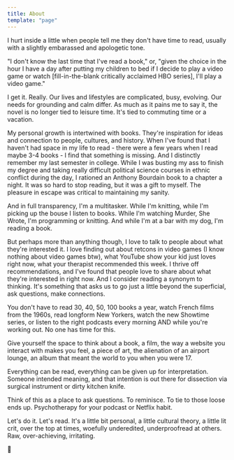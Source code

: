 ```yaml
---
title: About
template: "page"
---
```


I hurt inside a little when people tell me they don't have time to read, usually with a slightly embarassed and apologetic tone. 

"I don't know the last time that I've read a book," or, "given the choice in the hour I have a day after putting my children to bed if I decide to play a video game or watch [fill-in-the-blank critically acclaimed HBO series], I'll play a video game." 

I get it. Really. Our lives and lifestyles are complicated, busy, evolving. Our needs for grounding and calm differ. As much as it pains me to say it, the novel is no longer tied to leisure time. It's tied to commuting time or a vacation.

My personal growth is intertwined with books. They're inspiration for ideas and connection to people, cultures, and history. When I've found that I haven't had space in my life to read - there were a few years when I read maybe 3-4 books - I find that something is missing. And I distinctly remember my last semester in college. While I was busting my ass to finish my degree and taking really difficult political science courses in ethnic conflict during the day, I rationed an Anthony Bourdain book to a chapter a night. It was so hard to stop reading, but it was a gift to myself. The pleasure in escape was critical to maintaining my sanity.

And in full transparency, I'm a multitasker. While I'm knitting, while I'm picking up the bouse I listen to books. While I'm watching Murder, She Wrote, I'm programming or knitting. And while I'm at a bar with my dog, I'm reading a book. 

But perhaps more than anything though, I love to talk to people about what they're interested it. I love finding out about retcons in video games (I know nothing about video games btw), what YouTube show your kid just loves right now, what your therapist recommended this week. I thrive off recommendations, and I've found that people love to share about what they're interested in right now. And I consider reading a synonym to thinking. It's something that asks us to go just a little beyond the superficial, ask questions, make connections. 

You don't have to read 30, 40, 50, 100 books a year, watch French films from the 1960s, read longform New Yorkers, watch the new Showtime series, or listen to the right podcasts every morning AND while you're working out. No one has time for this. 

Give yourself the space to think about a book, a film, the way a website you interact with makes you feel, a piece of art, the alienation of an airport lounge, an album that meant the world to you when you were 17. 

Everything can be read, everything can be given up for interpretation. Someone intended meaning, and that intention is out there for dissection via surgical instrument or dirty kitchen knife.

Think of this as a place to ask questions. To reminisce. To tie to those loose ends up. Psychotherapy for your podcast or Netflix habit.

Let's do it. Let's read. It's a little bit personal, a little cultural theory, a little lit crit, over the top at times, woefully underedited, underproofread at others. Raw, over-achieving, irritating. 

🖤
